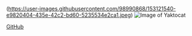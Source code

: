 (https://user-images.githubusercontent.com/98990868/153121540-e9820404-435e-42c2-bd60-5235534e2ca1.jpeg)
![Image of Yaktocat](https://octodex.github.com/images/yaktocat.png)

[GitHub](google.com)
